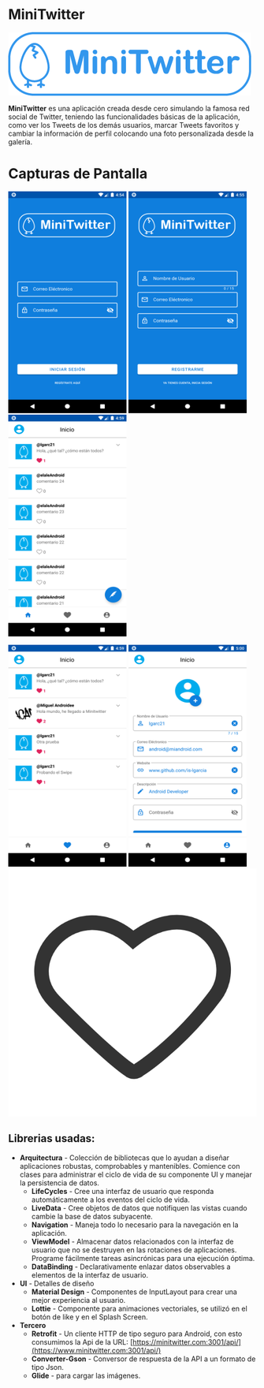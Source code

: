# MiniTwitter

![enter image description here](https://raw.githubusercontent.com/is-lgarcia/mini_twitter/development/screenshots/logo_minitwitter_blue.png )

**MiniTwitter** es una aplicación creada desde cero simulando la famosa red social de Twitter, teniendo las funcionalidades básicas de la aplicación, como ver los Tweets de los demás usuarios, marcar Tweets favoritos y cambiar la información de perfil colocando una foto personalizada desde la galería.

# Capturas de Pantalla

<img src="screenshots/Screenshot_1592931295.png" width="240" height="450"> <img src="screenshots/Screenshot_1592931313.png" width="240" height="450"> <img src="screenshots/Screenshot_1592931578.png" width="240" height="450">

<img src="screenshots/Screenshot_1592931593.png" width="240" height="450"> <img src="screenshots/Screenshot_1592931602.png" width="240" height="450"> <img src="screenshots/like_animation.gif">

## Librerias usadas:

* **Arquitectura** - Colección de bibliotecas que lo ayudan a diseñar aplicaciones robustas, comprobables y mantenibles. Comience con clases para administrar el ciclo de vida de su componente UI y manejar la persistencia de datos.
	* **LifeCycles** - Cree una interfaz de usuario que responda automáticamente a los eventos del ciclo de vida.
	* **LiveData** - Cree objetos de datos que notifiquen las vistas cuando cambie la base de datos subyacente.
	* **Navigation** - Maneja todo lo necesario para la navegación en la aplicación.
	* **ViewModel** - Almacenar datos relacionados con la interfaz de usuario que no se destruyen en las rotaciones de aplicaciones. Programe fácilmente tareas asincrónicas para una ejecución óptima.
	* **DataBinding** - Declarativamente enlazar datos observables a elementos de la interfaz de usuario.
* **UI** - Detalles de diseño
	* **Material Design** - Componentes de InputLayout para crear una mejor experiencia al usuario.
	* **Lottie** - Componente para animaciones vectoriales, se utilizó en el botón de like y en el Splash Screen.
* **Tercero**
	* **Retrofit** - Un cliente HTTP de tipo seguro para Android, con esto consumimos la Api de la URL: [https://minitwitter.com:3001/api/](https://www.minitwitter.com:3001/api/)
	* **Converter-Gson** - Conversor de respuesta de la API a un formato de tipo Json.
	* **Glide** - para cargar las imágenes.

